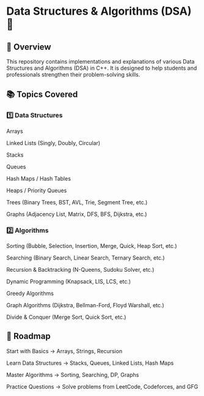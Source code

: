 <h1>Data Structures & Algorithms (DSA) 🚀</h1>

<h2>📌 Overview</h2>

This repository contains implementations and explanations of various Data Structures and Algorithms (DSA) in C++. It is designed to help students and professionals strengthen their problem-solving skills.

<h2>📚 Topics Covered</h2>

<h3>1️⃣ Data Structures</h3>

Arrays

Linked Lists (Singly, Doubly, Circular)

Stacks

Queues

Hash Maps / Hash Tables

Heaps / Priority Queues

Trees (Binary Trees, BST, AVL, Trie, Segment Tree, etc.)

Graphs (Adjacency List, Matrix, DFS, BFS, Dijkstra, etc.)

<h3>2️⃣ Algorithms</h3>

Sorting (Bubble, Selection, Insertion, Merge, Quick, Heap Sort, etc.)

Searching (Binary Search, Linear Search, Ternary Search, etc.)

Recursion & Backtracking (N-Queens, Sudoku Solver, etc.)

Dynamic Programming (Knapsack, LIS, LCS, etc.)

Greedy Algorithms

Graph Algorithms (Dijkstra, Bellman-Ford, Floyd Warshall, etc.)

Divide & Conquer (Merge Sort, Quick Sort, etc.)

<h2>📌 Roadmap</h2>

Start with Basics → Arrays, Strings, Recursion

Learn Data Structures → Stacks, Queues, Linked Lists, Hash Maps

Master Algorithms → Sorting, Searching, DP, Graphs

Practice Questions → Solve problems from LeetCode, Codeforces, and GFG


